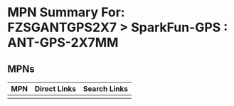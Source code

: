 



# MPN Summary For: FZSGANTGPS2X7 > SparkFun-GPS : ANT-GPS-2X7MM

## MPNs
  

|MPN|Direct Links|Search Links|
| :--- | :--- | :--- |
||||

